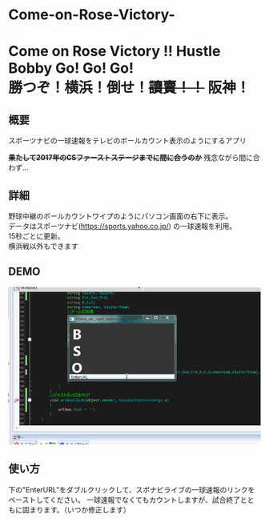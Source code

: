 # Come-on-Rose-Victory-

Come on Rose Victory !! Hustle Bobby Go! Go! Go!  
勝つぞ！横浜！倒せ！~~讀賣！！~~ 阪神！  
=======

## 概要
スポーツナビの一球速報をテレビのボールカウント表示のようにするアプリ

~~**果たして2017年のCSファーストステージまでに間に合うのか**~~
残念ながら間に合わず...

## 詳細
野球中継のボールカウントワイプのようにパソコン画面の右下に表示。  
データはスポーツナビ(https://sports.yahoo.co.jp/) の一球速報を利用。  
15秒ごとに更新。  
横浜戦以外もできます  

## DEMO
<img src ="https://github.com/yhstvhd/Come-on-Rose-Victory-/blob/master/Preview.gif">

## 使い方
下の"EnterURL"をダブルクリックして、スポナビライブの一球速報のリンクをペーストしてください。
一球速報でなくてもカウントしますが、試合終了とともに固まります。（いつか修正します）
